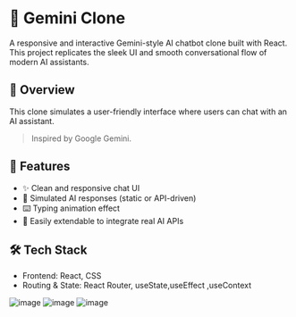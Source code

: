# 🌟 Gemini Clone

A responsive and interactive Gemini-style AI chatbot clone built with React. This project replicates the sleek UI and smooth conversational flow of modern AI assistants.

## 💬 Overview

This clone simulates a user-friendly interface where users can chat with an AI assistant.

> Inspired by Google Gemini.

## 🚀 Features

- ✨ Clean and responsive chat UI
- 🧠 Simulated AI responses (static or API-driven)
- ⌨️ Typing animation effect
- 🧩 Easily extendable to integrate real AI APIs

## 🛠️ Tech Stack

- Frontend: React, CSS 
- Routing & State: React Router, useState,useEffect ,useContext


![image](https://github.com/user-attachments/assets/2790ab3e-9cf8-4bf6-8eee-d315a9f07972)
![image](https://github.com/user-attachments/assets/ab50dca0-a34e-453b-9598-67eec45e1c7d)
![image](https://github.com/user-attachments/assets/76e0a18f-c4ef-454f-9577-2d61af1d2cf5)




